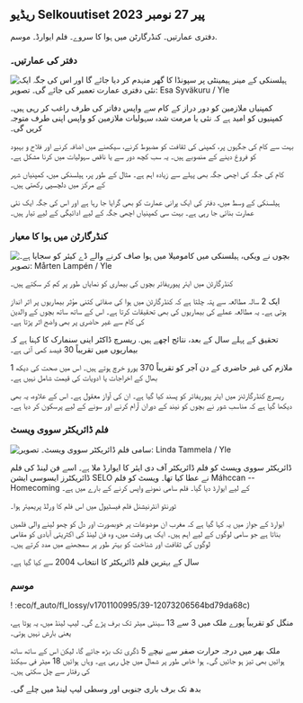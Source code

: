 ریڈیو Selkouutiset پیر 27 نومبر 2023
------------------------------------------------------------------

دفتری عمارتیں۔ کنڈرگارٹن میں ہوا کا سروے۔ فلم ایوارڈ۔ موسم.

### دفتر کی عمارتیں۔

![ہیلسنکی کے مینر ہیمینٹی پر سپونڈا کا گھر منہدم کر دیا جائے گا اور اس کی جگہ ایک نئی دفتری عمارت تعمیر کی جائے گی۔ تصویر: Esa Syväkuru / Yle](https://images.cdn.yle.fi/image/upload/c_crop,h_3270,w_5814,x_0,y_404/ar_1.777777777777777,c_fill,g_faces,h_10/01/00p/0p0q_auto:eco/f_auto/fl_lossy/v1700118894/39-12013716555c1029fb19)

کمپنیاں ملازمین کو دور دراز کے کام سے واپس دفاتر کی طرف راغب کر رہی ہیں۔ کمپنیوں کو امید ہے کہ نئی یا مرمت شدہ سہولیات ملازمین کو واپس اپنی طرف متوجہ کریں گی۔

بہت سے کام کی جگہوں پر، کمپنی کی ثقافت کو مضبوط کرنے، سیکھنے میں اضافہ کرنے اور فلاح و بہبود کو فروغ دینے کے منصوبے ہیں۔ یہ سب کچھ دور سے یا ناقص سہولیات میں کرنا مشکل ہے۔

کام کی جگہ کی اچھی جگہ بھی پہلے سے زیادہ اہم ہے۔ مثال کے طور پر، ہیلسنکی میں، کمپنیاں شہر کے مرکز میں دلچسپی رکھتی ہیں۔

ہیلسنکی کے وسط میں، دفتر کی ایک پرانی عمارت کو بھی گرایا جا رہا ہے اور اس کی جگہ ایک نئی عمارت بنائی جا رہی ہے۔ بہت سی کمپنیاں اچھی جگہ کے لیے ادائیگی کے لیے تیار ہیں۔

### کنڈرگارٹن میں ہوا کا معیار

![بچوں نے ویکی، ہیلسنکی میں کامومیلا میں ہوا صاف کرنے والے ڈے کیئر کو سجایا ہے۔ تصویر: Mårten Lampén / Yle](https://images.cdn.yle.fi/image/upload/c_crop,h_2250,w_4000,x_0,y_334/ar_1.777777777777777,c_fill,g_faces,/07_1w/06_1,h.q_auto:eco/f_auto/fl_lossy/v1695638511/39-117653165115d5600150)

کنڈرگارٹن میں ایئر پیوریفائر بچوں کی بیماری کو نمایاں طور پر کم کر سکتے ہیں۔

ایک 2 سالہ مطالعہ سے پتہ چلتا ہے کہ کنڈرگارٹن میں ہوا کی صفائی کتنی مؤثر بیماریوں پر اثر انداز ہوتی ہے۔ یہ مطالعہ عملے کی بیماریوں کی بھی تحقیقات کرتا ہے۔ اس کے ساتھ ساتھ بچوں کے والدین کی کام سے غیر حاضری پر بھی واضح اثر پڑتا ہے۔

تحقیق کے پہلے سال کے بعد، نتائج اچھے ہیں. ریسرچ ڈاکٹر اینی سنمارک کا کہنا ہے کہ بیماریوں میں تقریباً 30 فیصد کمی آئی ہے۔

1 ملازم کی غیر حاضری کے دن آجر کو تقریباً 370 یورو خرچ ہوتے ہیں۔ اس میں صحت کی دیکھ بھال کے اخراجات یا ادویات کی قیمت شامل نہیں ہے۔

ریسرچ کنڈرگارٹنز میں ایئر پیوریفائر کو پسند کیا گیا ہے۔ ان کی آواز معقول ہے۔ اس کے علاوہ، یہ بھی دیکھا گیا ہے کہ مناسب شور نے بچوں کو نیند کے دوران آرام کرنے اور سونے کے لیے پرسکون کر دیا ہے۔

### فلم ڈائریکٹر سووی ویسٹ

![سامی فلم ڈائریکٹر سووی ویسٹ۔ تصویر: Linda Tammela / Yle](https://images.cdn.yle.fi/image/upload/c_crop,h_2268,w_4032,x_0,y_120/ar_1.777777777777777,c_fill,g_faces,h/17_15,h/1755q_auto:eco/f_auto/fl_lossy/v1613476645/39-774637602bb23ea1c4a)

ڈائریکٹر سووی ویسٹ کو فلم ڈائریکٹر آف دی ایئر کا ایوارڈ ملا ہے۔ اسے فن لینڈ کی فلم ڈائریکٹرز ایسوسی ایشن SELO نے عطا کیا تھا۔ ویسٹ کو فلم Máhccan -- Homecoming کے لیے ایوارڈ دیا گیا۔ فلم سامی نمونے واپس کرنے کے بارے میں ہے۔

ٹورنٹو انٹرنیشنل فلم فیسٹیول میں اس فلم کا ورلڈ پریمیئر ہوا۔

ایوارڈ کے جواز میں یہ کہا گیا ہے کہ مغرب ان موضوعات پر خوبصورت اور دل کو چھو لینے والی فلمیں بناتا ہے جو سامی لوگوں کے لیے اہم ہیں۔ ایک ہی وقت میں، وہ فن لینڈ کی اکثریتی آبادی کو مقامی لوگوں کی ثقافت اور شناخت کو بہتر طور پر سمجھنے میں مدد کرتے ہیں۔

سال کے بہترین فلم ڈائریکٹر کا انتخاب 2004 سے کیا گیا ہے۔

### موسم

! :eco/f_auto/fl_lossy/v1701100995/39-12073206564bd79da68c)

منگل کو تقریباً پورے ملک میں 3 سے 13 سینٹی میٹر تک برف پڑے گی۔ لیپ لینڈ میں، یہ پوٹا ہے، یعنی بارش نہیں ہوتی۔

ملک بھر میں درجہ حرارت صفر سے نیچے 5 ڈگری تک بڑھ جائے گا، لیکن اس کے ساتھ ساتھ ہوائیں بھی تیز ہو جائیں گی۔ ہوا خاص طور پر شمال میں چل رہی ہے۔ وہاں ہوائیں 18 میٹر فی سیکنڈ کی رفتار سے چل سکتی ہیں۔

بدھ تک برف باری جنوبی اور وسطی لیپ لینڈ میں چلے گی۔